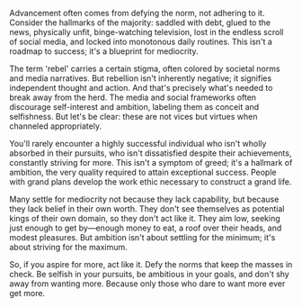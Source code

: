 Advancement often comes from defying the norm, not adhering to it. Consider the hallmarks of the majority: saddled with debt, glued to the news, physically unfit, binge-watching television, lost in the endless scroll of social media, and locked into monotonous daily routines. This isn't a roadmap to success; it's a blueprint for mediocrity.

The term 'rebel' carries a certain stigma, often colored by societal norms and media narratives. But rebellion isn't inherently negative; it signifies independent thought and action. And that's precisely what's needed to break away from the herd. The media and social frameworks often discourage self-interest and ambition, labeling them as conceit and selfishness. But let's be clear: these are not vices but virtues when channeled appropriately.

You'll rarely encounter a highly successful individual who isn't wholly absorbed in their pursuits, who isn't dissatisfied despite their achievements, constantly striving for more. This isn't a symptom of greed; it's a hallmark of ambition, the very quality required to attain exceptional success. People with grand plans develop the work ethic necessary to construct a grand life.

Many settle for mediocrity not because they lack capability, but because they lack belief in their own worth. They don't see themselves as potential kings of their own domain, so they don't act like it. They aim low, seeking just enough to get by—enough money to eat, a roof over their heads, and modest pleasures. But ambition isn't about settling for the minimum; it's about striving for the maximum.

So, if you aspire for more, act like it. Defy the norms that keep the masses in check. Be selfish in your pursuits, be ambitious in your goals, and don't shy away from wanting more. Because only those who dare to want more ever get more.